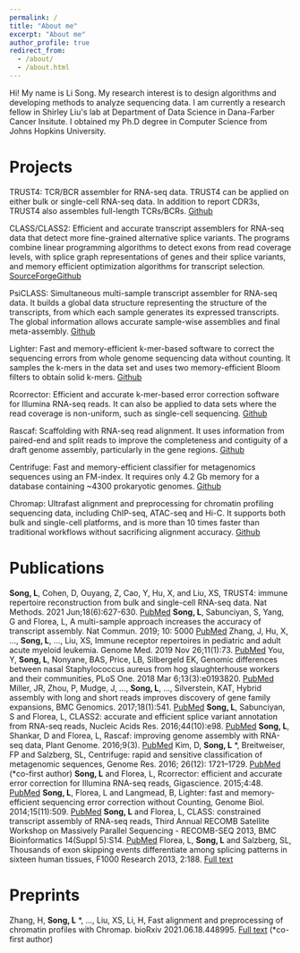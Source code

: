 ```yaml
---
permalink: /
title: "About me"
excerpt: "About me"
author_profile: true
redirect_from: 
  - /about/
  - /about.html
---
```


Hi! My name is Li Song. My research interest is to design algorithms and developing methods to analyze sequencing data. I am currently a research fellow in Shirley Liu's lab at Department of Data Science in Dana-Farber Cancer Insitute. I obtained my Ph.D degree in Computer Science from Johns Hopkins University. 

Projects
======
TRUST4: TCR/BCR assembler for RNA-seq data. TRUST4 can be applied on either bulk or single-cell RNA-seq data. In addition to report CDR3s, TRUST4 also assembles full-length TCRs/BCRs. [Github](https://github.com/liulab-dfci/TRUST4)

CLASS/CLASS2: Efficient and accurate transcript assemblers for RNA-seq data that detect more fine-grained alternative splice variants. The programs combine linear programming algorithms to detect exons from read coverage levels, with splice graph representations of genes and their splice variants, and memory efficient optimization algorithms for transcript selection. [SourceForge](https://sourceforge.net/projects/splicebox/)[Github](https://github.com/mourisl/CLASS)

PsiCLASS: Simultaneous multi-sample transcript assembler for RNA-seq data. It builds a global data structure representing the structure of the transcripts, from which each sample generates its expressed transcripts. The global information allows accurate sample-wise assemblies and final meta-assembly. [Github](https://github.com/splicebox/PsiCLASS)

Lighter: Fast and memory-efficient k-mer-based software to correct the sequencing errors from whole genome sequencing data without counting. It samples the k-mers in the data set and uses two memory-efficient Bloom filters to obtain solid k-mers. [Github](https://github.com/mourisl/Lighter)

Rcorrector: Efficient and accurate k-mer-based error correction software for Illumina RNA-seq reads. It can also be applied to data sets where the read coverage is non-uniform, such as single-cell sequencing. [Github](https://github.com/mourisl/Rcorrector)

Rascaf: Scaffolding with RNA-seq read alignment. It uses information from paired-end and split reads to improve the completeness and contiguity of a draft genome assembly, particularly in the gene regions. [Github](https://github.com/mourisl/Rascaf)

Centrifuge: Fast and memory-efficient classifier for metagenomics sequences using an FM-index. It requires only 4.2 Gb memory for a database containing ~4300 prokaryotic genomes. [Github](https://github.com/DaehwanKimLab/centrifuge)

Chromap: Ultrafast alignment and preprocessing for chromatin profiling sequencing data, including ChIP-seq, ATAC-seq and Hi-C. It supports both bulk and single-cell platforms, and is more than 10 times faster than traditional workflows without sacrificing alignment accuracy. [Github](https://github.com/haowenz/chromap)



Publications
======
**Song, L**,  Cohen, D, Ouyang, Z, Cao, Y, Hu, X, and Liu, XS, TRUST4: immune repertoire reconstruction from bulk and single-cell RNA-seq data. Nat Methods. 2021 Jun;18(6):627-630. [PubMed](https://pubmed.ncbi.nlm.nih.gov/33986545/)
**Song, L**, Sabunciyan, S, Yang, G and Florea, L, A multi-sample approach increases the accuracy of transcript assembly. Nat Commun. 2019; 10: 5000 [PubMed](https://pubmed.ncbi.nlm.nih.gov/31676772/)
Zhang, J, Hu, X, …, **Song, L**, …, Liu, XS, Immune receptor repertoires in pediatric and adult acute myeloid leukemia. Genome Med. 2019 Nov 26;11(1):73. [PubMed](https://pubmed.ncbi.nlm.nih.gov/31771646/)
You, Y, **Song, L**, Nonyane, BAS, Price, LB, Silbergeld EK, Genomic differences between nasal Staphylococcus aureus from hog slaughterhouse workers and their communities, PLoS One. 2018 Mar 6;13(3):e0193820. [PubMed](https://www.ncbi.nlm.nih.gov/pmc/articles/PMC5839586/)
Miller, JR, Zhou, P, Mudge, J, …, **Song, L**, ..., Silverstein, KAT, Hybrid assembly with long and short reads improves discovery of gene family expansions, BMC Genomics. 2017;18(1):541. [PubMed](https://pubmed.ncbi.nlm.nih.gov/28724409/)
**Song, L**, Sabunciyan, S and Florea, L, CLASS2: accurate and efficient splice variant annotation from RNA-seq reads, Nucleic Acids Res. 2016;44(10):e98. [PubMed](http://www.ncbi.nlm.nih.gov/pubmed/26975657)
**Song, L**, Shankar, D and Florea, L, Rascaf: improving genome assembly with RNA-seq data, Plant Genome. 2016;9(3). [PubMed](https://www.ncbi.nlm.nih.gov/pubmed/27902792)
Kim, D, **Song, L** *, Breitweiser, FP and Salzberg, SL, Centrifuge: rapid and sensitive classification of metagenomic sequences, Genome Res. 2016; 26(12): 1721–1729. [PubMed](https://www.ncbi.nlm.nih.gov/pmc/articles/PMC5131823/) (*co-first author) 
**Song, L** and Florea, L, Rcorrector: efficient and accurate error correction for Illumina RNA-seq reads, Gigascience. 2015;4:48. [PubMed](http://www.ncbi.nlm.nih.gov/pubmed/26500767)
**Song, L**, Florea, L and Langmead, B, Lighter: fast and memory-efficient sequencing error correction without Counting, Genome Biol. 2014;15(11):509. [PubMed](http://www.ncbi.nlm.nih.gov/pubmed/25398208)
**Song, L** and Florea, L, CLASS: constrained transcript assembly of RNA-seq reads, Third Annual RECOMB Satellite Workshop on Massively Parallel Sequencing - RECOMB-SEQ 2013, BMC Bioinformatics 14(Suppl 5):S14. [PubMed](http://www.ncbi.nlm.nih.gov/pubmed/23734605)
Florea, L, **Song, L** and Salzberg, SL, Thousands of exon skipping events differentiate among splicing patterns in sixteen human tissues, F1000 Research 2013, 2:188. [Full text](http://f1000research.com/articles/2-188/v1)

Preprints
======
Zhang, H, **Song, L** *, …, Liu, XS, Li, H, Fast alignment and preprocessing of chromatin profiles with Chromap. bioRxiv 2021.06.18.448995. [Full text](https://www.biorxiv.org/content/10.1101/2021.06.18.448995v1) (*co-first author)
